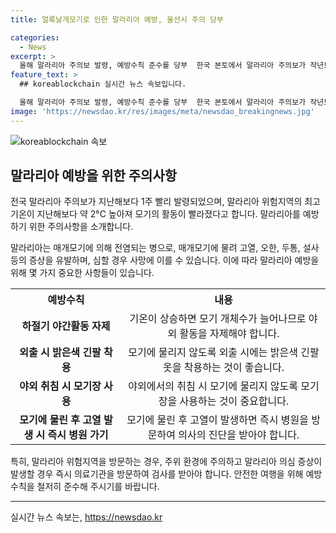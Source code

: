 ```yaml
---
title: 얼룩날개모기로 인한 말라리아 예방, 울산시 주의 당부

categories:
  - News
excerpt: >
  올해 말라리아 주의보 발령, 예방수칙 준수를 당부  한국 본토에서 말라리아 주의보가 작년보다 1주 일찍 발령되었습니다. 이는 올 해 상반기 기온 상승으로 모기 활동이 촉진되며 올해 전국 주의보 발령이 18일에 이른 결과입니다. 말라리아 예방을 위해 야외 활동 시 모기에 물리지 않도록 예방수칙을 철저히 지켜야 합니다. 특히 위험지역 방문객들은 말라리아 의심 증상이 발생할 경우 즉시 의료기관을 찾아 검사를 받아야 합니다.
feature_text: >
  ## koreablockchain 실시간 뉴스 속보입니다.

  올해 말라리아 주의보 발령, 예방수칙 준수를 당부  한국 본토에서 말라리아 주의보가 작년보다 1주 일찍 발령되었습니다. 이는 올 해 상반기 기온 상승으로 모기 활동이 촉진되며 올해 전국 주의보 발령이 18일에 이른 결과입니다. 말라리아 예방을 위해 야외 활동 시 모기에 물리지 않도록 예방수칙을 철저히 지켜야 합니다. 특히 위험지역 방문객들은 말라리아 의심 증상이 발생할 경우 즉시 의료기관을 찾아 검사를 받아야 합니다.
image: 'https://newsdao.kr/res/images/meta/newsdao_breakingnews.jpg'
---
```


<p><img src="https://newsdao.kr/res/images/meta/newsdao_breakingnews.jpg" alt="koreablockchain 속보" /></p>

<h2 data-ke-size="size26">말라리아 예방을 위한 주의사항</h2>

<p>전국 말라리아 주의보가 지난해보다 1주 빨리 발령되었으며, 말라리아 위험지역의 최고 기온이 지난해보다 약 2°C 높아져 모기의 활동이 빨라졌다고 합니다. 말라리아를 예방하기 위한 주의사항을 소개합니다.</p>

<p data-ke-size="size16">말라리아는 매개모기에 의해 전염되는 병으로, 매개모기에 물려 고열, 오한, 두통, 설사 등의 증상을 유발하며, 심할 경우 사망에 이를 수 있습니다. 이에 따라 말라리아 예방을 위해 몇 가지 중요한 사항들이 있습니다.</p>

<table>
    <tr>
        <th>예방수칙</th>
        <th>내용</th>
    </tr>
    <tr>
        <td style="text-align: center; height: 17px;"><b>하절기 야간활동 자제</b></td>
        <td style="text-align: center; height: 17px;">기온이 상승하면 모기 개체수가 늘어나므로 야외 활동을 자제해야 합니다.</td>
    </tr>
    <tr>
        <td style="text-align: center; height: 17px;"><b>외출 시 밝은색 긴팔 착용</b></td>
        <td style="text-align: center; height: 17px;">모기에 물리지 않도록 외출 시에는 밝은색 긴팔 옷을 착용하는 것이 좋습니다.</td>
    </tr>
    <tr>
        <td style="text-align: center; height: 17px;"><b>야외 취침 시 모기장 사용</b></td>
        <td style="text-align: center; height: 17px;">야외에서의 취침 시 모기에 물리지 않도록 모기장을 사용하는 것이 중요합니다.</td>
    </tr>
    <tr>
        <td style="text-align: center; height: 17px;"><b>모기에 물린 후 고열 발생 시 즉시 병원 가기</b></td>
        <td style="text-align: center; height: 17px;">모기에 물린 후 고열이 발생하면 즉시 병원을 방문하여 의사의 진단을 받아야 합니다.</td>
    </tr>
</table>

<p data-ke-size="size16">특히, 말라리아 위험지역을 방문하는 경우, 주위 환경에 주의하고 말라리아 의심 증상이 발생할 경우 즉시 의료기관을 방문하여 검사를 받아야 합니다. 안전한 여행을 위해 예방수칙을 철저히 준수해 주시기를 바랍니다.</p>

<p><hr></p>
실시간 뉴스 속보는, <a href="https://newsdao.kr" rel="dofollow">https://newsdao.kr</a>


